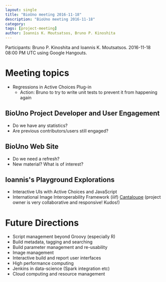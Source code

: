 ```yaml
---
layout: single
title: "BioUno meeting 2016-11-18"
description: "BioUno meeting 2016-11-18"
category:
tags: [project-meeting]
author: Ioannis K. Moutsatsos, Bruno P. Kinoshita
---
```


Participants: Bruno P. Kinoshita and Ioannis K. Moutsatsos. 2016-11-18 08:00 PM UTC using Google
Hangouts.

# Meeting topics

- Regressions in Active Choices Plug-in
  * Action: Bruno to try to write unit tests to prevent it from happening again
<!--more-->
## BioUno Project Developer and User Engagement

- Do we have any statistics?
- Are previous contributors/users still engaged?

## BioUno Web Site

- Do we need a refresh?
- New material? What is of interest?

## Ioannis's Playground Explorations

- Interactive UIs with Active Choices and JavaScript
- International Image Interoperability Framework (iiif) [Cantaloupe](https://github.com/medusa-project/cantaloupe) (project owner is very collaborative and responsive! Kudos!)

# Future Directions

- Script management beyond Groovy (especially R)
- Build metadata, tagging and searching
- Build parameter management and re-usability
- Image management
- Interactive build and report user interfaces
- High performance computing
- Jenkins in data-science (Spark integration etc)
- Cloud computing and resource management
